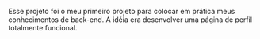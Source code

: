 Esse projeto foi o meu primeiro projeto para colocar em prática meus conhecimentos de back-end.
A idéia era desenvolver uma página de perfil totalmente funcional.